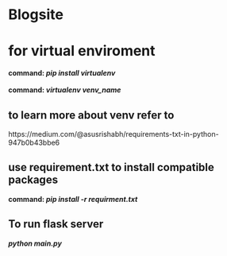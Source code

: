 # Blogsite

<h1>for virtual enviroment</h1>
<strong>command: <i>pip install virtualenv</i></strong> <br><br>
<strong>command: <i>virtualenv venv_name</i> </strong> <br>
<h2>to learn more about venv refer to</h2>
https://medium.com/@asusrishabh/requirements-txt-in-python-947b0b43bbe6

<br>
<h2>use requirement.txt to install compatible packages</h2>
<strong>command: <i>pip install -r requirment.txt</i></strong><br>
<h2> To run flask server</h2>
<strong><i>python main.py</i></strong>
